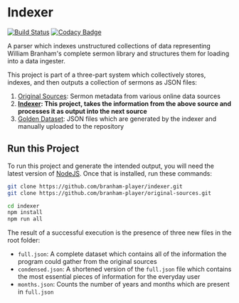 # Indexer

[![Build Status](https://dev.azure.com/branham-player/indexer/_apis/build/status/branham-player.indexer%20(1)?branchName=develop)](https://dev.azure.com/branham-player/indexer/_build/latest?definitionId=3&branchName=develop) [![Codacy Badge](https://api.codacy.com/project/badge/Grade/ec56f20e947048bfa625922e210fe0fb)](https://www.codacy.com/app/branham-player/indexer?utm_source=github.com&amp;utm_medium=referral&amp;utm_content=branham-player/indexer&amp;utm_campaign=Badge_Grade)

A parser which indexes unstructured collections of data representing William Branham's complete sermon library and structures them for loading into a data ingester.

This project is part of a three-part system which collectively stores, indexes, and then outputs a collection of sermons as JSON files:

 1. [Original Sources](https://github.com/branham-player/original-sources): Sermon metadata from various online data sources
 2. **[Indexer](https://github.com/branham-player/indexer): This project, takes the information from the above source and processes it as output into the next source**
 3. [Golden Dataset](https://github.com/branham-player/golden-dataset): JSON files which are generated by the indexer and manually uploaded to the repository

## Run this Project

To run this project and generate the intended output, you will need the latest version of [NodeJS](https://nodejs.org/en/download/). Once that is installed, run these commands:

```bash
git clone https://github.com/branham-player/indexer.git
git clone https://github.com/branham-player/original-sources.git

cd indexer
npm install
npm run all
```

The result of a successful execution is the presence of three new files in the root folder:

  - `full.json`: A complete dataset which contains all of the information the program could gather from the original sources
  - `condensed.json`: A shortened version of the `full.json` file which contains the most essential pieces of information for the everyday user
  - `months.json`: Counts the number of years and months which are present in `full.json`
